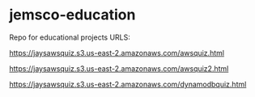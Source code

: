 # jemsco-education
Repo for educational projects
URLS:

https://jaysawsquiz.s3.us-east-2.amazonaws.com/awsquiz.html

https://jaysawsquiz.s3.us-east-2.amazonaws.com/awsquiz2.html

https://jaysawsquiz.s3.us-east-2.amazonaws.com/dynamodbquiz.html
